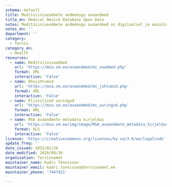 ```yaml
---
schema: default
title: Meditsiiniseadmete andmekogu avaandmed
title_en: Medical Device Database Open Data
notes: Meditsiiniseadmete andmekogu avaandmed on digitaalsel ja masinloetaval kujul kättesaadavad vastavalt Avaliku teabe seaduse § 28 lg1 p30 ja § 29 lg4. MSA komplekti kuuluvad järgmised andmekomplektid:Kliinilised uuringud, Ohujuhtumid, Meditsiiniseadmed (sh nende tootjad, levitajad ja professionaalsed kasutajad)
notes_en: ''
department: ''
category:
  - Tervis
category_en:
  - Health
resources:
  - name: Meditsiiniseadmed
    url: 'https://msa.sm.ee/avaandmed/ms_seadmed.php'
    format: XML
    interactive: 'False'
  - name: Ohujuhtumid
    url: 'https://msa.sm.ee/avaandmed/ms_juhtumid.php'
    format: XML
    interactive: 'False'
  - name: Kliinilised uuringud
    url: 'https://msa.sm.ee/avaandmed/ms_uuringud.php'
    format: XML
    interactive: 'False'
  - name: MSA avaandmete metadata kirjeldus
    url: 'https://msa.sm.ee/img/image/MSA_avaandmete_metadata_kirjeldus.xls'
    format: XLS
    interactive: 'False'
license: 'https://creativecommons.org/licenses/by-sa/3.0/ee/legalcode'
update_freq: ''
date_issued: 2015/02/26
date_modified: 2020/09/30
organization: Terviseamet
maintainer_name: Kadri Tõnnisson
maintainer_email: kadri.tonnisson@terviseamet.ee
maintainer_phone: '7447421'

---
```


